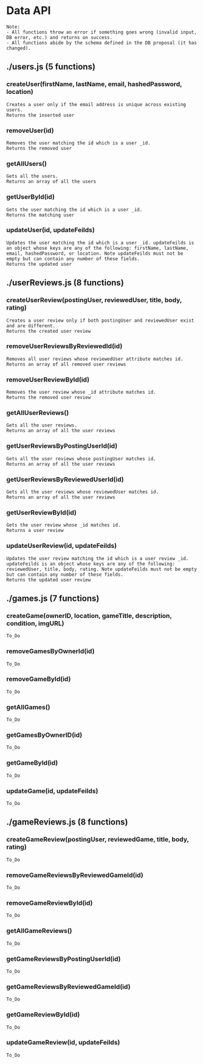 # Data API

    Note:
    - All functions throw an error if something goes wrong (invalid input, DB error, etc.) and returns on success.
    - All functions abide by the schema defined in the DB proposal (it has changed).

## ./users.js (5 functions)

### createUser(firstName, lastName, email, hashedPassword, location)

    Creates a user only if the email address is unique across existing users.
    Returns the inserted user

### removeUser(id)

    Removes the user matching the id which is a user _id.
    Returns the removed user

### getAllUsers()

    Gets all the users.
    Returns an array of all the users

### getUserById(id)

    Gets the user matching the id which is a user _id.
    Returns the matching user

### updateUser(id, updateFeilds)

    Updates the user matching the id which is a user _id. updateFeilds is an object whose keys are any of the following: firstName, lastName, email, hashedPassword, or location. Note updateFeilds must not be empty but can contain any number of these fields. 
    Returns the updated user

## ./userReviews.js (8 functions)

### createUserReview(postingUser, reviewedUser, title, body, rating)

    Creates a user review only if both postingUser and reviewedUser exist and are different.
    Returns the created user review

### removeUserReviewsByReviewedId(id)

    Removes all user reviews whose reviewedUser attribute matches id.
    Returns an array of all removed user reviews

### removeUserReviewById(id)

    Removes the user review whose _id attribute matches id.
    Returns the removed user review

### getAllUserReviews()

    Gets all the user reviews.
    Returns an array of all the user reviews

### getUserReviewsByPostingUserId(id)

    Gets all the user reviews whose postingUser matches id.
    Returns an array of all the user reviews

### getUserReviewsByReviewedUserId(id)

    Gets all the user reviews whose reviewedUser matches id.
    Returns an array of all the user reviews

### getUserReviewById(id)

    Gets the user review whose _id matches id.
    Returns a user review

### updateUserReview(id, updateFeilds)

    Updates the user review matching the id which is a user review _id. updateFeilds is an object whose keys are any of the following: reviewedUser, title, body, rating. Note updateFeilds must not be empty but can contain any number of these fields. 
    Returns the updated user review

## ./games.js (7 functions)

### createGame(ownerID, location, gameTitle, description, condition, imgURL)

    To_Do

### removeGamesByOwnerId(id)

    To_Do

### removeGameById(id)

    To_Do

### getAllGames()

    To_Do

### getGamesByOwnerID(id)

    To_Do

### getGameById(id)

    To_Do

### updateGame(id, updateFeilds)

    To_Do

## ./gameReviews.js (8 functions)

### createGameReview(postingUser, reviewedGame, title, body, rating)

    To_Do

### removeGameReviewsByReviewedGameId(id)

    To_Do

### removeGameReviewById(id)

    To_Do

### getAllGameReviews()

    To_Do

### getGameReviewsByPostingUserId(id)

    To_Do

### getGameReviewsByReviewedGameId(id)

    To_Do

### getGameReviewById(id)

    To_Do

### updateGameReview(id, updateFeilds)

    To_Do
